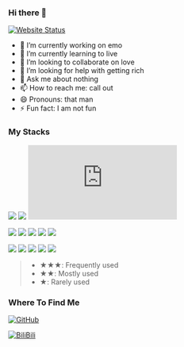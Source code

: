 ### Hi there 👋

[![Website Status](https://img.shields.io/website?label=https://evansblog.vercel.app/&down_color=lightgrey&down_message=offline&up_color=green&up_message=online&url=https%3A%2F%2Fevansblog.vercel.app)](https://evansblog.vercel.app)

- 🔭 I’m currently working on emo
- 🌱 I’m currently learning to live
- 👯 I’m looking to collaborate on love
- 🤔 I’m looking for help with getting rich
- 💬 Ask me about nothing
- 📫 How to reach me: call out
- 😄 Pronouns: that man
- ⚡ Fun fact: I am not fun

### My Stacks

![](https://img.shields.io/badge/JavaScript-★★★-F7DF1E?logo=JavaScript)
![](https://img.shields.io/badge/TypeScript-★★★-3178C6?logo=TypeScript)
![](https://img.shields.io/badge/NodeJS-★★★-339933?logo=Node.js)

![](https://img.shields.io/badge/Golang-★★-47848F?logo=Go)
![](https://img.shields.io/badge/Vue-★★-1572B6?logo=vuedotjs)
![](https://img.shields.io/badge/React-★-61DAFB?logo=React)
![](https://img.shields.io/badge/CSS-★-61DAFB?logo=css3)
![](https://img.shields.io/badge/Tailwind-★-61DAFB?logo=tailwindcss)

![](https://img.shields.io/badge/Linux-★★-FCC624?logo=Linux)
![](https://img.shields.io/badge/Git-★★-F05032?logo=Git)
![](https://img.shields.io/badge/Docker-★★-2496ED?logo=Docker)
![](https://img.shields.io/badge/MongoDB-★★-47A248?logo=MongoDB)
![](https://img.shields.io/badge/GCP-★★-F05138?logo=googlecloud)

> - ★★★: Frequently used
> - ★★: Mostly used
> - ★: Rarely used

### Where To Find Me

[![GitHub](https://img.shields.io/badge/GitHub-noraincode-181717?logo=GitHub&style=for-the-badge)](https://github.com/noraincode)

[![BiliBili](https://img.shields.io/badge/BiliBili-弦默、-00A1D6?logo=Bilibili&style=for-the-badge)](https://space.bilibili.com/208903990)
